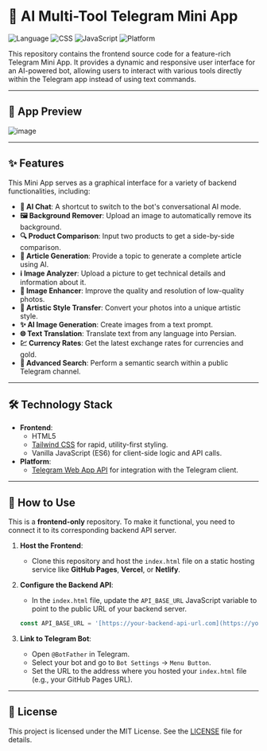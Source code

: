 # 🤖 AI Multi-Tool Telegram Mini App

![Language](https://img.shields.io/badge/Language-HTML5-E34F26?style=for-the-badge&logo=html5)
![CSS](https://img.shields.io/badge/CSS-Tailwind-38B2AC?style=for-the-badge&logo=tailwind-css)
![JavaScript](https://img.shields.io/badge/JavaScript-ES6-F7DF1E?style=for-the-badge&logo=javascript)
![Platform](https://img.shields.io/badge/Platform-Telegram-2CA5E0?style=for-the-badge&logo=telegram)

This repository contains the frontend source code for a feature-rich Telegram Mini App. It provides a dynamic and responsive user interface for an AI-powered bot, allowing users to interact with various tools directly within the Telegram app instead of using text commands.

---

## 📸 App Preview


![image](https://drive.google.com/file/d/15G1jKrtaDTHnAwi6Iv6DuwVky-8KL2lZ/view?usp=drivesdk)


---

## ✨ Features

This Mini App serves as a graphical interface for a variety of backend functionalities, including:

* **💬 AI Chat**: A shortcut to switch to the bot's conversational AI mode.
* **🖼️ Background Remover**: Upload an image to automatically remove its background.
* **🔍 Product Comparison**: Input two products to get a side-by-side comparison.
* **📰 Article Generation**: Provide a topic to generate a complete article using AI.
* **ℹ️ Image Analyzer**: Upload a picture to get technical details and information about it.
* **🌄 Image Enhancer**: Improve the quality and resolution of low-quality photos.
* **🎑 Artistic Style Transfer**: Convert your photos into a unique artistic style.
* **✨ AI Image Generation**: Create images from a text prompt.
* **🌐 Text Translation**: Translate text from any language into Persian.
* **💹 Currency Rates**: Get the latest exchange rates for currencies and gold.
* **🔎 Advanced Search**: Perform a semantic search within a public Telegram channel.

---

## 🛠️ Technology Stack

* **Frontend**:
    * HTML5
    * [Tailwind CSS](https://tailwindcss.com/) for rapid, utility-first styling.
    * Vanilla JavaScript (ES6) for client-side logic and API calls.
* **Platform**:
    * [Telegram Web App API](https://core.telegram.org/bots/webapps) for integration with the Telegram client.

---

## 🚀 How to Use

This is a **frontend-only** repository. To make it functional, you need to connect it to its corresponding backend API server.

1.  **Host the Frontend**:
    * Clone this repository and host the `index.html` file on a static hosting service like **GitHub Pages**, **Vercel**, or **Netlify**.

2.  **Configure the Backend API**:
    * In the `index.html` file, update the `API_BASE_URL` JavaScript variable to point to the public URL of your backend server.
    ```javascript
    const API_BASE_URL = '[https://your-backend-api-url.com](https://your-backend-api-url.com)'; // 👈 Update this
    ```

3.  **Link to Telegram Bot**:
    * Open `@BotFather` in Telegram.
    * Select your bot and go to `Bot Settings` -> `Menu Button`.
    * Set the URL to the address where you hosted your `index.html` file (e.g., your GitHub Pages URL).

---

## 📄 License

This project is licensed under the MIT License. See the [LICENSE](LICENSE) file for details.
